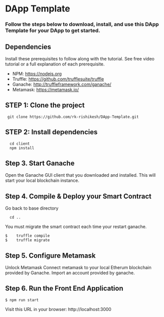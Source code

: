 # DApp Template


### Follow the steps below to download, install, and use this DApp Template for your DApp to get started.

## Dependencies
Install these prerequisites to follow along with the tutorial. See free video tutorial or a full explanation of each prerequisite.

- NPM: https://nodejs.org
- Truffle: https://github.com/trufflesuite/truffle
- Ganache: http://truffleframework.com/ganache/
- Metamask: https://metamask.io/

## STEP 1: Clone the project
  ```
   git clone https://github.com/rk-rishikesh/DApp-Template.git
  ```
  
## STEP 2: Install dependencies
```
  cd client
  npm install
```

## Step 3. Start Ganache
  Open the Ganache GUI client that you downloaded and installed. This will start your local blockchain instance. 
  
## Step 4. Compile & Deploy your Smart Contract
  Go back to base directory
  ```
    cd ..
  ```
  You must migrate the smart contract each time your restart ganache.
  ```
  $    truffle compile
  $    truffle migrate
  ```
  
## Step 5. Configure Metamask
  Unlock Metamask
  Connect metamask to your local Etherum blockchain provided by Ganache.
  Import an account provided by ganache.

## Step 6. Run the Front End Application
  ```
  $ npm run start 
  ```
  Visit this URL in your browser: http://localhost:3000

